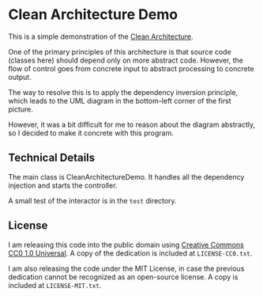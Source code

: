 # Clean Architecture Demo

This is a simple demonstration of the [Clean Architecture](https://blog.cleancoder.com/uncle-bob/2012/08/13/the-clean-architecture.html).

One of the primary principles of this architecture is that source code (classes here) should depend only on more abstract code. However, the flow of control goes from concrete input to abstract processing to concrete output.

The way to resolve this is to apply the dependency inversion principle, which leads to the UML diagram in the bottom-left corner of the first picture.

However, it was a bit difficult for me to reason about the diagram abstractly, so I decided to make it concrete with this program.

## Technical Details

The main class is CleanArchitectureDemo. It handles all the dependency injection and starts the controller.

A small test of the interactor is in the `test` directory.

## License

I am releasing this code into the public domain using [Creative Commons CC0 1.0 Universal](https://creativecommons.org/publicdomain/zero/1.0/). A copy of the dedication is included at `LICENSE-CC0.txt`.

I am also releasing the code under the MIT License, in case the previous dedication cannot be recognized as an open-source license. A copy is included at `LICENSE-MIT.txt`.